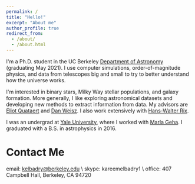 ```yaml
---
permalink: /
title: "Hello!"
excerpt: "About me"
author_profile: true
redirect_from: 
  - /about/
  - /about.html
---
```


I'm a Ph.D. student in the UC Berkeley [Department of Astronomy](https://astro.berkeley.edu/) (graduating May 2021). I use computer simulations, order-of-magnitude physics, and data from telescopes big and small to try to better understand how the universe works. 

I'm interested in binary stars, Milky Way stellar populations, and galaxy formation. More generally, I like exploring astronomical datasets and developing new methods to extract information from data. My advisors are [Eliot Quataert](http://w.astro.berkeley.edu/~eliot/) and [Dan Weisz](http://dweisz.github.io/). I also work extensively with [Hans-Walter Rix](http://www.mpia.de/rix).

I was an undergrad at [Yale University](https://astronomy.yale.edu/), where I worked with [Marla Geha](http://www.astro.yale.edu/mgeha/). I graduated with a B.S. in astrophysics in 2016. 


Contact Me
======
email: kelbadry@berkeley.edu \\
skype: kareemelbadry1 \\
office: 407 Campbell Hall, Berkeley, CA 94720